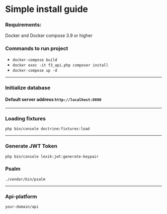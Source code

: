 # Simple install guide

### Requirements:
Docker and Docker compose 3.9 or higher

### Commands to run project
- `docker-compose build`
- `docker exec -it f3_api.php composer install`
- `docker-compose up -d`
***
### Initialize database

#### Default server address `http://localhost:8080`

***
### Loading fixtures
`php bin/console doctrine:fixtures:load`

***
### Generate JWT Token
`php bin/console lexik:jwt:generate-keypair`

### Psalm 
`./vendor/bin/psalm`

***
### Api-platform
`your-domain/api`